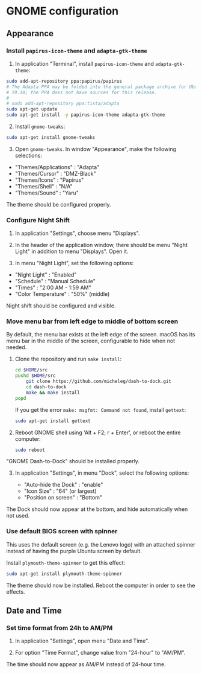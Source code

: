 # GNOME configuration

## Appearance

### Install `papirus-icon-theme` and `adapta-gtk-theme`

1. In application "Terminal", install `papirus-icon-theme` and `adapta-gtk-theme`:

```bash
sudo add-apt-repository ppa:papirus/papirus
# The Adapta PPA may be folded into the general package archive for Ubuntu
# 19.10; the PPA does not have sources for this release.
#
# sudo add-apt-repository ppa:tista/adapta
sudo apt-get update
sudo apt-get install -y papirus-icon-theme adapta-gtk-theme
```

2. Install `gnome-tweaks`:

```bash
sudo apt-get install gnome-tweaks
```

3. Open `gnome-tweaks`. In window "Appearance", make the following selections:

- "Themes/Applications" : "Adapta"
- "Themes/Cursor" : "DMZ-Black"
- "Themes/Icons" : "Papirus"
- "Themes/Shell" : "N/A"
- "Themes/Sound" : "Yaru"

The theme should be configured properly.

### Configure Night Shift

1. In application "Settings", choose menu "Displays".

2. In the header of the application window, there should be menu "Night Light"
   in addition to menu "Displays". Open it.

3. In menu "Night Light", set the following options:

- "Night Light" : "Enabled"
- "Schedule" : "Manual Schedule"
- "Times" : "2:00 AM - 1:59 AM"
- "Color Temperature" : "50%" (middle)

Night shift should be configured and visible.

### Move menu bar from left edge to middle of bottom screen

By default, the menu bar exists at the left edge of the screen. macOS has its
menu bar in the middle of the screen, configurable to hide when not needed.

1.  Clone the repository and run `make install`:

    ```bash
    cd $HOME/src
    pushd $HOME/src
        git clone https://github.com/micheleg/dash-to-dock.git
        cd dash-to-dock
        make && make install
    popd
    ```

    If you get the error `make: msgfmt: Command not found`, install `gettext`:

    ```bash
    sudo apt-get install gettext
    ```

2.  Reboot GNOME shell using 'Alt + F2; r + Enter', or reboot the entire
    computer:

    ```bash
    sudo reboot
    ```

"GNOME Dash-to-Dock" should be installed properly.

3.  In application "Settings", in menu "Dock", select the following options:

    - "Auto-hide the Dock" : "enable"
    - "Icon Size" : "64" (or largest)
    - "Position on screen" : "Bottom"

The Dock should now appear at the bottom, and hide automatically when not used.

### Use default BIOS screen with spinner

This uses the default screen (e.g. the Lenovo logo) with an attached spinner
instead of having the purple Ubuntu screen by default.

Install `plymouth-theme-spinner` to get this effect:

```bash
sudo apt-get install plymouth-theme-spinner
```

The theme should now be installed. Reboot the computer in order to see the
effects.

## Date and Time

### Set time format from 24h to AM/PM

1. In application "Settings", open menu "Date and Time".

2. For option "Time Format", change value from "24-hour" to "AM/PM".

The time should now appear as AM/PM instead of 24-hour time.
